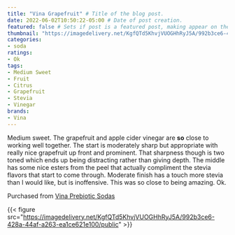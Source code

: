 ```yaml
---
title: "Vina Grapefruit" # Title of the blog post.
date: 2022-06-02T10:50:22-05:00 # Date of post creation.
featured: false # Sets if post is a featured post, making appear on the home page side bar.
thumbnail: "https://imagedelivery.net/KgfQTd5KhvjVUOGHhRyJ5A/992b3ce6-428a-44af-a263-ea1ce621e100/thumb"
categories:
- soda
ratings:
- Ok
tags:
- Medium Sweet
- Fruit
- Citrus
- Grapefruit
- Stevia
- Vinegar
brands:
- Vina
---
```


Medium sweet. The grapefruit and apple cider vinegar are **so** close to working well together. The start is moderately sharp but appropriate with really nice grapefruit up front and prominent. That sharpness though is two toned which ends up being distracting rather than giving depth. The middle has some nice esters from the peel that actually compliment the stevia flavors that start to come through. Moderate finish has a touch more stevia than I would like, but is inoffensive. This was so close to being amazing. Ok.

Purchased from [Vina Prebiotic Sodas](https://www.drinkvina.com/)

{{< figure src="https://imagedelivery.net/KgfQTd5KhvjVUOGHhRyJ5A/992b3ce6-428a-44af-a263-ea1ce621e100/public" >}}
